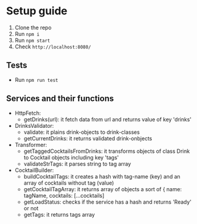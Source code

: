 # Setup guide

1. Clone the repo
1. Run `npm i`
1. Run `npm start`
1. Check `http://localhost:8080/`

## Tests

- Run `npm run test`

## Services and their functions

- HttpFetch:
  - getDrinks(url): it fetch data from url and returns value of key 'drinks'
- DrinksValidator:
  - validate: it plains drink-objects to drink-classes
  - getCurrentDrinks: it returns validated drink-onbjects
- Transformer:
  - getTaggedCocktailsFromDrinks: it transforms objects of class Drink to Cocktail objects including key 'tags'
  - validateStrTags: it parses string to tag array
- CocktailBuilder:
  - buildCocktailTags: it creates a hash with tag-name (key) and an array of cocktails without tag (value)
  - getCocktailTagArray: it returns array of objects a sort of { name: tagName, cocktails: [...cocktails]
  - getLoadStatus: checks if the service has a hash and returns 'Ready' or not
  - getTags: it returns tags array
